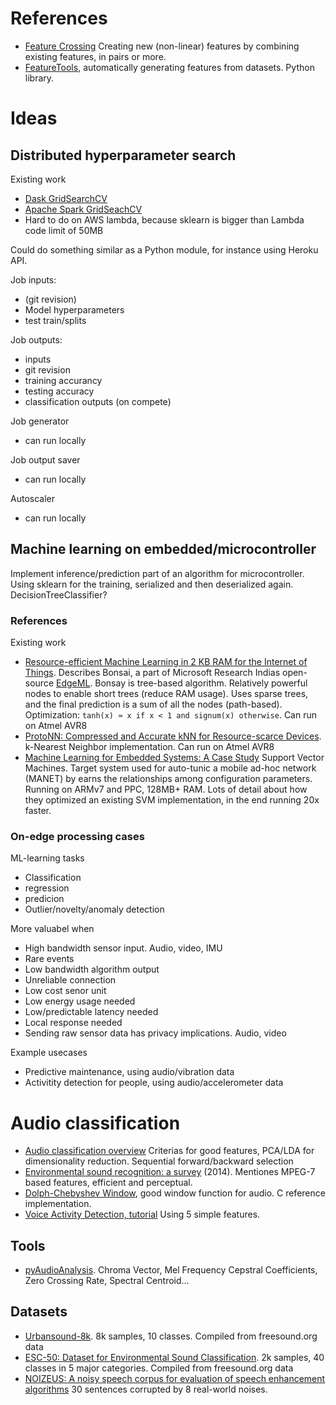 
# References

* [Feature Crossing](https://developers.google.com/machine-learning/crash-course/feature-crosses/crossing-one-hot-vectors)
Creating new (non-linear) features by combining existing features, in pairs or more. 
* [FeatureTools](https://docs.featuretools.com/index.html), automatically generating features from datasets. Python library.

# Ideas

## Distributed hyperparameter search

Existing work

* [Dask GridSearchCV](https://www.kdnuggets.com/2017/05/dask-searchcv-distributed-hyperparameter-optimization-scikit-learn.html)
* [Apache Spark GridSeachCV](https://databricks.com/blog/2016/02/08/auto-scaling-scikit-learn-with-apache-spark.html)
* Hard to do on AWS lambda, because sklearn is bigger than Lambda code limit of 50MB

Could do something similar as a Python module, for instance using Heroku API.

Job inputs:
- (git revision)
- Model hyperparameters
- test train/splits

Job outputs:
- inputs
- git revision
- training accurancy
- testing accuracy
- classification outputs (on compete)

Job generator
- can run locally

Job output saver
- can run locally

Autoscaler
- can run locally


## Machine learning on embedded/microcontroller

Implement inference/prediction part of an algorithm for microcontroller.
Using sklearn for the training, serialized and then deserialized again.
DecisionTreeClassifier?

### References

Existing work

* [Resource-efficient Machine Learning in 2 KB RAM for the Internet of Things](https://www.microsoft.com/en-us/research/wp-content/uploads/2017/06/kumar17.pdf). Describes Bonsai, a part of Microsoft Research Indias open-source [EdgeML](https://github.com/Microsoft/EdgeML).
Bonsay is tree-based algorithm. Relatively powerful nodes to enable short trees (reduce RAM usage).
Uses sparse trees, and the final prediction is a sum of all the nodes (path-based).
Optimization: `tanh(x) ≈ x if x < 1 and signum(x) otherwise`. Can run on Atmel AVR8
* [ProtoNN: Compressed and Accurate kNN for Resource-scarce Devices](http://manikvarma.org/pubs/gupta17.pdf).
k-Nearest Neighbor implementation. Can run on Atmel AVR8
* [Machine Learning for Embedded Systems: A Case Study](http://www.cs.cmu.edu/~khaigh/papers/2015-HaighTechReport-Embedded.pdf)
Support Vector Machines. Target system used for auto-tunic a mobile ad-hoc network (MANET) by
earns the relationships among configuration parameters. Running on ARMv7 and PPC, 128MB+ RAM.
Lots of detail about how they optimized an existing SVM implementation, in the end running 20x faster.

### On-edge processing cases

ML-learning tasks

* Classification
* regression
* predicion
* Outlier/novelty/anomaly detection

More valuabel when

* High bandwidth sensor input.
Audio, video, IMU
* Rare events
* Low bandwidth algorithm output
* Unreliable connection
* Low cost senor unit
* Low energy usage needed
* Low/predictable latency needed
* Local response needed
* Sending raw sensor data has privacy implications.
Audio, video

Example usecases

* Predictive maintenance, using audio/vibration data
* Activitity detection for people, using audio/accelerometer data

# Audio classification

* [Audio classification overview](http://www.nyu.edu/classes/bello/ACA_files/8-classification.pdf)
Criterias for good features,
PCA/LDA for dimensionality reduction. Sequential forward/backward selection
* [Environmental sound recognition: a survey](https://www.cambridge.org/core/services/aop-cambridge-core/content/view/S2048770314000122) (2014).
Mentiones MPEG-7 based features, efficient and perceptual.
* [Dolph-Chebyshev Window](http://practicalcryptography.com/miscellaneous/machine-learning/implementing-dolph-chebyshev-window/),
good window function for audio. C reference implementation.
* [Voice Activity Detection, tutorial](http://practicalcryptography.com/miscellaneous/machine-learning/voice-activity-detection-vad-tutorial/)
Using 5 simple features.

## Tools
* [pyAudioAnalysis](https://github.com/tyiannak/pyAudioAnalysis/wiki/3.-Feature-Extraction).
Chroma Vector, Mel Frequency Cepstral Coefficients, Zero Crossing Rate, Spectral Centroid...

## Datasets
* [Urbansound-8k](https://serv.cusp.nyu.edu/projects/urbansounddataset/urbansound8k.html).
8k samples, 10 classes. Compiled from freesound.org data
* [ESC-50: Dataset for Environmental Sound Classification](https://github.com/karoldvl/ESC-50).
2k samples, 40 classes in 5 major categories. Compiled from freesound.org data
* [NOIZEUS: A noisy speech corpus for evaluation of speech enhancement algorithms](http://ecs.utdallas.edu/loizou/speech/noizeus/)
30 sentences corrupted by 8 real-world noises. 


